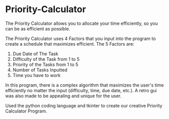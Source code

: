 # Priority-Calculator
The Priority Calculator allows you to allocate your time efficiently, so you can be as efficient as possible.

The Priority Calculator uses 4 Factors that you input into the program to create a schedule that maximizes efficient. The 5 Factors are:

1. Due Date of The Task
2. Difficulty of the Task from 1 to 5
3. Priority of the Tasks from 1 to 5
4. Number of Tasks Inputted
5. Time you have to work

In this program, there is a complex algorithm that maximizes the user's time efficiently no matter the input (difficulty, time, due date, etc.).
A retro gui was also made to be appealing and unique for the user.

Used the python coding language and tkinter to create our creative Priority Calculator Program.
